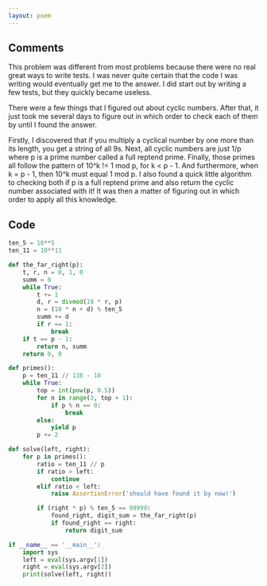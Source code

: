 ```yaml
---
layout: poem
---
```


## Comments

This problem was different from most problems because there were no real great
ways to write tests.  I was never quite certain that the code I was writing
would eventually get me to the answer.  I did start out by writing a few tests,
but they quickly became useless.

There were a few things that I figured out about cyclic numbers.  After that,
it just took me several days to figure out in which order to check each of them
by until I found the answer.

Firstly, I discovered that if you multiply a cyclical number by one more than
its length, you get a string of all 9s.  Next, all cyclic numbers are just 1/p
where p is a prime number called a full reptend prime.  Finally, those primes
all follow the pattern of 10^k != 1 mod p, for k < p - 1.  And furthermore,
when k = p - 1, then 10^k must equal 1 mod p.  I also found a quick little
algorithm to checking both if p is a full reptend prime and also return the
cyclic number associated with it!  It was then a matter of figuring out in
which order to apply all this knowledge.

## Code

```python
ten_5 = 10**5
ten_11 = 10**11

def the_far_right(p):
    t, r, n = 0, 1, 0
    summ = 0
    while True:
        t += 1
        d, r = divmod(10 * r, p)
        n = (10 * n + d) % ten_5
        summ += d
        if r == 1:
            break
    if t == p - 1:
        return n, summ
    return 0, 0

def primes():
    p = ten_11 // 138 - 10
    while True:
        top = int(pow(p, 0.5))
        for n in range(3, top + 1):
            if p % n == 0:
                break
        else:
            yield p
        p += 2

def solve(left, right):
    for p in primes():
        ratio = ten_11 // p
        if ratio > left:
            continue
        elif ratio < left:
            raise AssertionError('should have found it by now!')

        if (right * p) % ten_5 == 99999:
            found_right, digit_sum = the_far_right(p)
            if found_right == right:
                return digit_sum

if __name__ == '__main__':
    import sys
    left = eval(sys.argv[1])
    right = eval(sys.argv[2])
    print(solve(left, right))
```
